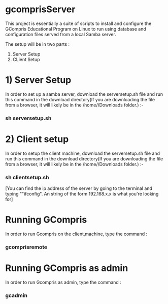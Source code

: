 # gcomprisServer
This project is essentially a suite of scripts to install and configure the GCompris Educational Program on Linux to run using database and configuration files served from a local Samba server.

The setup will be in two parts :
1) Server Setup
2) CLient Setup

# 1) Server Setup
  In order to set up a samba server, download the serversetup.sh file and run this command in the download directory(If you are downloading the file from a browser, it will likely be in the /home/<user>/Downloads folder.) :-
###  sh serversetup.sh

# 2) Client setup
  In order to setup the client machine, download the serversetup.sh file and run this command in the download directory(If you are downloading the file from a browser, it will likely be in the /home/<user>/Downloads folder.) :-
###  sh clientsetup.sh <ip-address-of-server>
  [You can find the ip address of the server by going to the terminal and typing ""ifconfig". An string of the form 192.168.x.x is what you're looking for]

# Running GCompris
  In order to run Gcompris on the client,machine, type the command :
### gcomprisremote

# Running GCompris as admin
  In order to run Gcompris as admin, type the command :
### gcadmin

